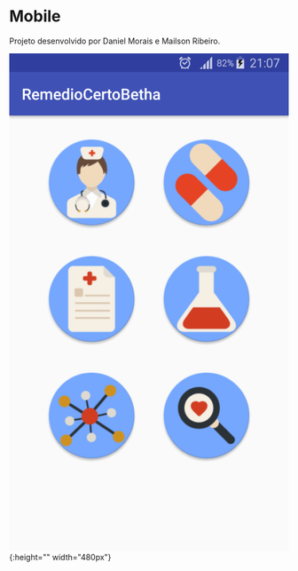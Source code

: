 # Mobile
Projeto desenvolvido por Daniel Morais e Mailson Ribeiro.

![Remédio Certo](https://github.com/danielsmorais/Projetos/blob/master/Mobile/Screenshot_RemedioCerto.png){:height="" width="480px"}

